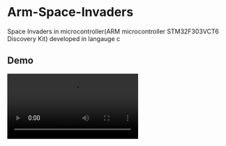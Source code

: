# Arm-Space-Invaders

Space Invaders in microcontroller(ARM microcontroller STM32F303VCT6 Discovery Kit) developed in langauge c

## Demo

![demo gif](/demo.mp4)
